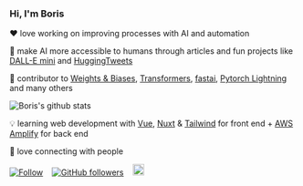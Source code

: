 ### Hi, I'm Boris

❤ love working on improving processes with AI and automation

🤖 make AI more accessible to humans through articles and fun projects like [DALL-E mini](https://github.com/borisdayma/dalle-mini) and [HuggingTweets](https://github.com/borisdayma/huggingtweets)

🙏 contributor to [Weights & Biases](https://docs.wandb.com/), [Transformers](https://github.com/huggingface/transformers), [fastai](https://github.com/fastai/fastai), [Pytorch Lightning](https://github.com/PyTorchLightning/pytorch-lightning) and many others

  ![Boris's github stats](https://github-readme-stats.vercel.app/api?username=borisdayma)

💡 learning web development with [Vue](https://vuejs.org/), [Nuxt](https://nuxtjs.org/) & [Tailwind](https://tailwindcss.com/) for front end + [AWS Amplify](https://docs.amplify.aws/) for back end

💬 love connecting with people

[![Follow](https://img.shields.io/twitter/follow/borisdayma?style=social)](https://twitter.com/intent/follow?screen_name=borisdayma)    [![GitHub followers](https://img.shields.io/github/followers/borisdayma?style=social)](https://github.com/borisdayma)    <a href="https://www.linkedin.com/in/borisdayma/"><img src=https://content.linkedin.com/content/dam/me/business/en-us/amp/brand-site/v2/bg/LI-Bug.svg.original.svg height="20px"/><a/>
